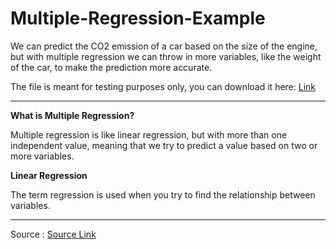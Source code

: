 # Multiple-Regression-Example

We can predict the CO2 emission of a car based on the size of the engine, but with multiple regression we can throw in more variables, like the weight of the car, to make the prediction more accurate.

 The file is meant for testing purposes only, you can download it here: [Link](https://www.w3schools.com/python/cars.csv)

----------------------------------------
**What is Multiple Regression?**

Multiple regression is like linear regression, but with more than one independent value, meaning that we try to predict a value based on two or more variables.

**Linear Regression**

The term regression is used when you try to find the relationship between variables.

----------------------
Source : [Source Link](https://www.w3schools.com)
